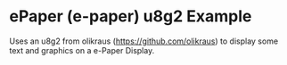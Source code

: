 # ePaper (e-paper) u8g2 Example

Uses an u8g2 from olikraus (https://github.com/olikraus) to display some text and graphics on a e-Paper Display.


